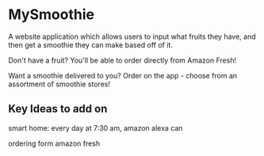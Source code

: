 # MySmoothie

A website application which allows users to input what fruits they have, and then get a smoothie they can make based off of it. 

Don't have a fruit? You'll be able to order directly from Amazon Fresh! 

Want a smoothie delivered to you? Order on the app - choose from an assortment of smoothie stores!


## Key Ideas to add on 

smart home: every day at 7:30 am, amazon alexa can 

ordering form amazon fresh 

